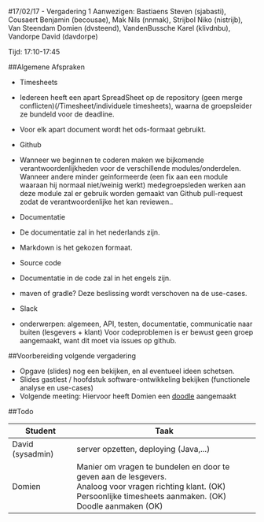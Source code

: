 #17/02/17 - Vergadering 1
Aanwezigen: Bastiaens Steven (sjabasti), Cousaert Benjamin (becousae), Mak Nils (nnmak), Strijbol Niko (nistrijb), Van Steendam Domien (dvsteend), VandenBussche Karel (klivdnbu), Vandorpe David (davdorpe)  

Tijd: 17:10-17:45

##Algemene Afspraken

* Timesheets
 * Iedereen heeft een apart SpreadSheet op de repository (geen merge conflicten)(/Timesheet/individuele timesheets), waarna de groepsleider ze bundeld voor de deadline.
 * Voor elk apart document wordt het ods-formaat gebruikt.

* Github
 * Wanneer we beginnen te coderen maken we bijkomende verantwoordenlijkheden voor de verschillende modules/onderdelen. Wanneer andere minder geinformeerde (een fix aan een module waaraan hij normaal niet/weinig werkt) medegroepsleden werken aan deze module zal er gebruik worden gemaakt van Github pull-request zodat de verantwoordenlijke het kan reviewen..
 
 
 
* Documentatie
 * De documentatie zal in het nederlands zijn.
 * Markdown is het gekozen formaat.
 
* Source code
 * Documentatie in de code zal in het engels zijn.
 * maven of gradle? Deze beslissing wordt verschoven na de use-cases.
 
* Slack 
 * onderwerpen: algemeen, API, testen, documentatie, communicatie naar buiten (lesgevers + klant)
Voor codeproblemen is er bewust geen groep aangemaakt, want dit moet via issues op github.


##Voorbereiding volgende vergadering
* Opgave (slides) nog een bekijken, en al eventueel ideen schetsen.
* Slides gastlest / hoofdstuk software-ontwikkeling bekijken (functionele analyse en use-cases)
* Volgende meeting: Hiervoor heeft Domien een [doodle](http://doodle.com/poll/4dhp4pkdf56ynqrt) aangemaakt
 


##Todo

|Student | Taak|
|---|---|
|David (sysadmin)|	server opzetten, deploying (Java,...) |
|Domien|Manier om vragen te bundelen en door te geven aan de lesgevers. <br> Analoog voor vragen richting klant. (OK) <br> Persoonlijke timesheets aanmaken. (OK) <br> Doodle aanmaken (OK)|
